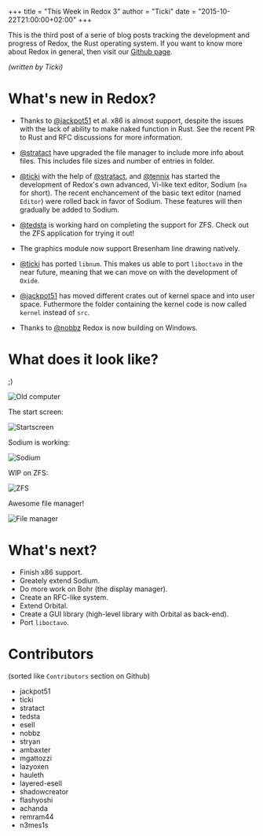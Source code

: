 +++
title = "This Week in Redox 3"
author = "Ticki"
date = "2015-10-22T21:00:00+02:00"
+++

This is the third post of a serie of blog posts tracking the development and progress of Redox, the Rust operating system. If you want to know more about Redox in general, then visit our [Github page](https://github.com/redox-os/redox).

*(written by Ticki)*

# What's new in Redox?

- Thanks to [@jackpot51](https://github.com/jackpot51) et al. x86 is almost support, despite the issues with the lack of ability to make naked function in Rust. See the recent PR to Rust and RFC discussions for more information.

- [@stratact](https://github.com/stratact) have upgraded the file manager to include more info about files. This includes file sizes and number of entries in folder.

- [@ticki](https://github.com/ticki) with the help of [@stratact](https://github.com/stratact), and [@tennix](https://github.com/tennix) has started the development of Redox's own advanced, Vi-like text editor, Sodium (`na` for short). The recent enchancement of the basic text editor (named `Editor`) were rolled back in favor of Sodium. These features will then gradually be added to Sodium.

- [@tedsta](https://github.com/jackpot51) is working hard on completing the support for ZFS. Check out the ZFS application for trying it out!

- The graphics module now support Bresenham line drawing natively.

- [@ticki](https://github.com/ticki) has ported `libnum`. This makes us able to port `liboctavo` in the near future, meaning that we can move on with the development of `Oxide`.

- [@jackpot51](https://github.com/jackpot51) has moved different crates out of kernel space and into user space. Futhermore the folder containing the kernel code is now called `kernel` instead of `src`.

- Thanks to [@nobbz](https://github.com/nobbz) Redox is now building on Windows.


# What does it look like?

;)

![Old computer](https://raw.githubusercontent.com/redox-os/redox/4c9e2b3df7033966e8f67ded1f619bf257658db3/img/fun/Old.jpg)

The start screen:

![Startscreen](https://raw.githubusercontent.com/Ticki/redox/4d026acf5e7981cd3a3d12a55206dfd20853fcde/img/screenshots/start.png)

Sodium is working:

![Sodium](https://raw.githubusercontent.com/Ticki/redox/4d026acf5e7981cd3a3d12a55206dfd20853fcde/img/screenshots/Sodium.png)

WIP on ZFS:

![ZFS](https://raw.githubusercontent.com/Ticki/redox/4d026acf5e7981cd3a3d12a55206dfd20853fcde/img/screenshots/zfs.png)

Awesome file manager!

![File manager](https://raw.githubusercontent.com/Ticki/redox/4d026acf5e7981cd3a3d12a55206dfd20853fcde/img/screenshots/File_manager_v2.png)


# What's next?

- Finish x86 support.
- Greately extend Sodium.
- Do more work on Bohr (the display manager).
- Create an RFC-like system.
- Extend Orbital.
- Create a GUI library (high-level library with Orbital as back-end).
- Port `liboctavo`.

# Contributors

(sorted like `Contributors` section on Github)

- jackpot51
- ticki
- stratact
- tedsta
- esell
- nobbz
- stryan
- ambaxter
- mgattozzi
- lazyoxen
- hauleth
- layered-esell
- shadowcreator
- flashyoshi
- achanda
- remram44
- n3mes1s
